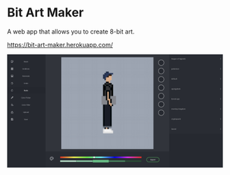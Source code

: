 # Bit Art Maker

A web app that allows you to create 8-bit art.

https://bit-art-maker.herokuapp.com/

![cover](/cover.png)
